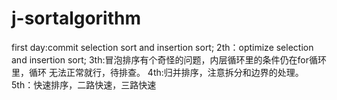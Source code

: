 # j-sortalgorithm
first day:commit selection sort and insertion sort;
2th：optimize selection and insertion sort;
3th:冒泡排序有个奇怪的问题，内层循环里的条件仍在for循环里，循环
无法正常就行，待排查。
4th:归并排序，注意拆分和边界的处理。
5th：快速排序，二路快速，三路快速
